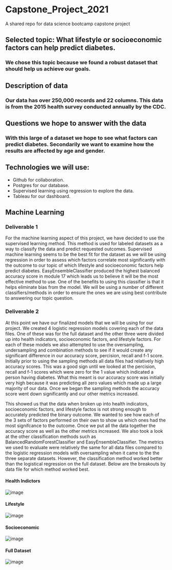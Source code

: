 # Capstone_Project_2021
A shared repo for data science bootcamp capstone project
## Selected topic: What lifestyle or socioeconomic factors can help predict diabetes.
### We chose this topic because we found a robust dataset that should help us achieve our goals.
## Description of data
### Our data has over 250,000 records and 22 columns. This data is from the 2015 health survey conducted annually by the CDC. 
## Questions we hope to answer with the data
### With this large of a dataset we hope to see what factors can predict diabetes. Secondarily we want to examine how the results are affected by age and gender.
## Technologies we will use:
* Github for collaboration.
* Postgres for our database.
* Supervised learning using regression to explore the data.
* Tableau for our dashboard.
## Machine Learning

### Deliverable 1
For the machine learning aspect of this project, we have decided to use the supervised learning method. This method is used for labeled datasets as a way to classify the data and predict requested outcomes. Supervised machine learning seems to be the best fit for the dataset as we will be using regression in order to assess which factors correlate most significantly with the outcome to our topic of which lifestyle and socioeconomic factors help predict diabetes. EasyEnsembleClassifier produced the highest balanced accuracy score in module 17 which leads us to believe it will be the most effective method to use. One of the benefits to using this classifier is that it helps eliminate bias from the model. We will be using a number of different classifiers/methods in order to ensure the ones we are using best contribute to answering our topic question. 

### Deliverable 2
At this point we have our finalized models that we will be using for our project. We created 4 logistic regression models covering each of the data files. One of these was for the full dataset and the other three were divided up into health indicators, socioeconomic factors, and lifestyle factors. For each of these models we also attempted to use the oversampling, undersampling and combination methods to see if it would create any significant difference in our accuracy score, percision, recall and f-1 score. Initially prior to using the sampling methods all data files had relatively high accuracy scores. This was a good sign until we looked at the percision, recall and f-1 scores which were zero for the 1 value which indicated a person having diabetes. What this meant is our accuracy score was initially very high because it was predicting all zero values which made up a large majority of our data. Once we began the sampling methods the accuracy score went down significantly and our other metrics increased. 

This showed us that the data when broken up into health indicators, socioeconomic factors, and lifestyle factos is not strong enough to accurately predicted the binary outcome. We wanted to see how each of the 3 sets of factors performed on their own to show us which ones had the most signifcance to the outcome. Once we put all the data together the accuracy score as well as the other metrics increased. We also took a look at the other classification methods such as BalancedRandomForestClassifier and EasyEnsembleClassifier. The metrics we used to evaluate were relatively the same for all data files compared to the logistic regression models with oversampling when it came to the the three separate datasets. However, the classification method worked better than the logistical regression on the full dataset. Below are the breakouts by data file for which method worked best. 



#### Health Indictors 
![image](https://user-images.githubusercontent.com/87450415/149331315-83bd655a-590a-4f9c-a467-a4e8d54f5fd4.png)

#### Lifestyle
![image](https://user-images.githubusercontent.com/87450415/149331428-4bf10e87-45ae-40c7-93d5-fa95764c06e3.png)

#### Socioeconomic
![image](https://user-images.githubusercontent.com/87450415/149331508-10d21962-040c-4cda-882d-42bfcdf8094f.png)

#### Full Dataset
![image](https://user-images.githubusercontent.com/87450415/149331618-a2842ed8-08d6-481f-bd2a-2e2134324f05.png)







